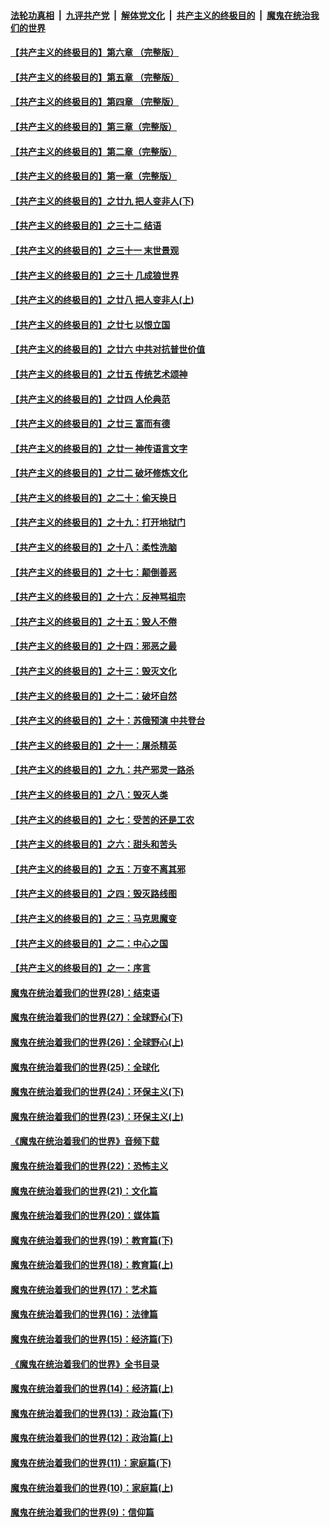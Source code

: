 ####  [法轮功真相](../../../../basic/blob/master/README.md?t=04111055) &nbsp;|&nbsp; [九评共产党](../../../../9ping.md/blob/master/README.md?t=04111055) &nbsp;|&nbsp; [解体党文化](../../../../jtdwh.md/blob/master/README.md?t=04111055)  &nbsp;|&nbsp; [共产主义的终极目的](../../../../gczydzjmd.md/blob/master/README.md?t=04111055) &nbsp;|&nbsp; [魔鬼在统治我们的世界](../../../../mgztzwmdsj.md/blob/master/README.md?t=04111055) 

#### [【共产主义的终极目的】第六章 （完整版）](../pages/nsc422/n11428913.md?t=04111055) 

#### [【共产主义的终极目的】第五章 （完整版）](../pages/nsc422/n11428912.md?t=04111055) 

#### [【共产主义的终极目的】第四章 （完整版）](../pages/nsc422/n11428907.md?t=04111055) 

#### [【共产主义的终极目的】第三章（完整版）](../pages/nsc422/n11428848.md?t=04111055) 

#### [【共产主义的终极目的】第二章（完整版）](../pages/nsc422/n11428831.md?t=04111055) 

#### [【共产主义的终极目的】第一章（完整版）](../pages/nsc422/n11417651.md?t=04111055) 

#### [【共产主义的终极目的】之廿九 把人变非人(下)](../pages/nsc422/n11344140.md?t=04111055) 

#### [【共产主义的终极目的】之三十二 结语](../pages/nsc422/n11360535.md?t=04111055) 

#### [【共产主义的终极目的】之三十一 末世景观](../pages/nsc422/n11351129.md?t=04111055) 

#### [【共产主义的终极目的】之三十 几成狼世界](../pages/nsc422/n11348280.md?t=04111055) 

#### [【共产主义的终极目的】之廿八 把人变非人(上)](../pages/nsc422/n11340492.md?t=04111055) 

#### [【共产主义的终极目的】之廿七 以恨立国](../pages/nsc422/n11336944.md?t=04111055) 

#### [【共产主义的终极目的】之廿六 中共对抗普世价值](../pages/nsc422/n11324785.md?t=04111055) 

#### [【共产主义的终极目的】之廿五 传统艺术颂神](../pages/nsc422/n11296396.md?t=04111055) 

#### [【共产主义的终极目的】之廿四 人伦典范](../pages/nsc422/n11296397.md?t=04111055) 

#### [【共产主义的终极目的】之廿三 富而有德](../pages/nsc422/n11283598.md?t=04111055) 

#### [【共产主义的终极目的】之廿一 神传语言文字](../pages/nsc422/n11263265.md?t=04111055) 

#### [【共产主义的终极目的】之廿二 破坏修炼文化](../pages/nsc422/n11245728.md?t=04111055) 

#### [【共产主义的终极目的】之二十：偷天换日](../pages/nsc422/n11238846.md?t=04111055) 

#### [【共产主义的终极目的】之十九：打开地狱门](../pages/nsc422/n11206376.md?t=04111055) 

#### [【共产主义的终极目的】之十八：柔性洗脑](../pages/nsc422/n11199994.md?t=04111055) 

#### [【共产主义的终极目的】之十七：颠倒善恶](../pages/nsc422/n11179782.md?t=04111055) 

#### [【共产主义的终极目的】之十六：反神骂祖宗](../pages/nsc422/n11166798.md?t=04111055) 

#### [【共产主义的终极目的】之十五：毁人不倦](../pages/nsc422/n11166792.md?t=04111055) 

#### [【共产主义的终极目的】之十四：邪恶之最](../pages/nsc422/n11150249.md?t=04111055) 

#### [【共产主义的终极目的】之十三：毁灭文化](../pages/nsc422/n11135227.md?t=04111055) 

#### [【共产主义的终极目的】之十二：破坏自然](../pages/nsc422/n11135214.md?t=04111055) 

#### [【共产主义的终极目的】之十：苏俄预演 中共登台](../pages/nsc422/n11118424.md?t=04111055) 

#### [【共产主义的终极目的】之十一：屠杀精英](../pages/nsc422/n11118442.md?t=04111055) 

#### [【共产主义的终极目的】之九：共产邪灵一路杀](../pages/nsc422/n11114139.md?t=04111055) 

#### [【共产主义的终极目的】之八：毁灭人类](../pages/nsc422/n11108503.md?t=04111055) 

#### [【共产主义的终极目的】之七：受苦的还是工农](../pages/nsc422/n11101809.md?t=04111055) 

#### [【共产主义的终极目的】之六：甜头和苦头](../pages/nsc422/n11096971.md?t=04111055) 

#### [【共产主义的终极目的】之五：万变不离其邪](../pages/nsc422/n11091285.md?t=04111055) 

#### [【共产主义的终极目的】之四：毁灭路线图](../pages/nsc422/n11086284.md?t=04111055) 

#### [【共产主义的终极目的】之三：马克思魔变](../pages/nsc422/n11061941.md?t=04111055) 

#### [【共产主义的终极目的】之二：中心之国](../pages/nsc422/n11047728.md?t=04111055) 

#### [【共产主义的终极目的】之一：序言](../pages/nsc422/n11086077.md?t=04111055) 

#### [魔鬼在统治着我们的世界(28)：结束语](../pages/nsc422/n10936246.md?t=04111055) 

#### [魔鬼在统治着我们的世界(27)：全球野心(下)](../pages/nsc422/n10928319.md?t=04111055) 

#### [魔鬼在统治着我们的世界(26)：全球野心(上)](../pages/nsc422/n10900318.md?t=04111055) 

#### [魔鬼在统治着我们的世界(25)：全球化](../pages/nsc422/n10788205.md?t=04111055) 

#### [魔鬼在统治着我们的世界(24)：环保主义(下)](../pages/nsc422/n10695307.md?t=04111055) 

#### [魔鬼在统治着我们的世界(23)：环保主义(上)](../pages/nsc422/n10688613.md?t=04111055) 

#### [《魔鬼在统治着我们的世界》音频下载](../pages/nsc422/n10635553.md?t=04111055) 

#### [魔鬼在统治着我们的世界(22)：恐怖主义](../pages/nsc422/n10614727.md?t=04111055) 

#### [魔鬼在统治着我们的世界(21)：文化篇](../pages/nsc422/n10597706.md?t=04111055) 

#### [魔鬼在统治着我们的世界(20)：媒体篇](../pages/nsc422/n10586579.md?t=04111055) 

#### [魔鬼在统治着我们的世界(19)：教育篇(下)](../pages/nsc422/n10564808.md?t=04111055) 

#### [魔鬼在统治着我们的世界(18)：教育篇(上)](../pages/nsc422/n10526970.md?t=04111055) 

#### [魔鬼在统治着我们的世界(17)：艺术篇](../pages/nsc422/n10499093.md?t=04111055) 

#### [魔鬼在统治着我们的世界(16)：法律篇](../pages/nsc422/n10485969.md?t=04111055) 

#### [魔鬼在统治着我们的世界(15)：经济篇(下)](../pages/nsc422/n10469975.md?t=04111055) 

#### [《魔鬼在统治着我们的世界》全书目录](../pages/nsc422/n10464261.md?t=04111055) 

#### [魔鬼在统治着我们的世界(14)：经济篇(上)](../pages/nsc422/n10457370.md?t=04111055) 

#### [魔鬼在统治着我们的世界(13)：政治篇(下)](../pages/nsc422/n10448270.md?t=04111055) 

#### [魔鬼在统治着我们的世界(12)：政治篇(上)](../pages/nsc422/n10444576.md?t=04111055) 

#### [魔鬼在统治着我们的世界(11)：家庭篇(下)](../pages/nsc422/n10440961.md?t=04111055) 

#### [魔鬼在统治着我们的世界(10)：家庭篇(上)](../pages/nsc422/n10435448.md?t=04111055) 

#### [魔鬼在统治着我们的世界(9)：信仰篇](../pages/nsc422/n10432159.md?t=04111055) 


